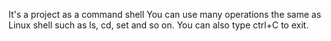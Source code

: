 

It's a project as a command shell
You can use many operations the same as Linux shell such as ls, cd, set and so on.
You can also type ctrl+C to exit.

